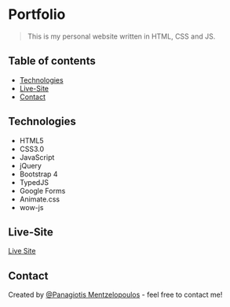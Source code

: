 # Portfolio
> This is my personal website written in HTML, CSS and JS. 

## Table of contents
* [Technologies](#technologies)
* [Live-Site](#live-site)
* [Contact](#contact)

## Technologies
* HTML5 
* CSS3.0
* JavaScript
* jQuery
* Bootstrap 4
* TypedJS
* Google Forms
* Animate.css 
* wow-js

## Live-Site
[Live Site](https://determined-saha-b25d49.netlify.app/)

## Contact
Created by [@Panagiotis Mentzelopoulos](https://determined-saha-b25d49.netlify.app/) - feel free to contact me!
